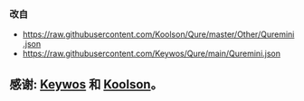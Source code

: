 ### 改自 
* https://raw.githubusercontent.com/Koolson/Qure/master/Other/Quremini.json
* https://raw.githubusercontent.com/Keywos/Qure/main/Quremini.json

## 感谢:  [Keywos](https://github.com/Keywos) 和 [Koolson](https://github.com/Koolson)。
